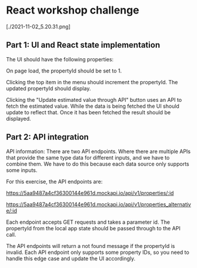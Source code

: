 # React workshop challenge

[./2021-11-02_5.20.31.png]

## Part 1: UI and React state implementation

The UI should have the following properties:

On page load, the propertyId should be set to 1.

Clicking the top item in the menu should increment the propertyId. The updated propertyId should display.

Clicking the "Update estimated value through API" button uses an API to fetch the estimated value. While the data is being fetched the UI should update to reflect that. Once it has been fetched the result should be displayed.

## Part 2: API integration

API information:
There are two API endpoints. Where there are multiple APIs that provide the same type data for different inputs, and we have to combine them. We have to do this because each data source only supports some inputs.

For this exercise, the API endpoints are:

https://5aa9487a4cf36300144e961d.mockapi.io/api/v1/properties/:id

https://5aa9487a4cf36300144e961d.mockapi.io/api/v1/properties_alternative/:id

Each endpoint accepts GET requests and takes a parameter id. The propertyId from the local app state should be passed through to the API call.

The API endpoints will return a not found message if the propertyId is invalid. Each API endpoint only supports some property IDs, so you need to handle this edge case and update the UI accordingly.
